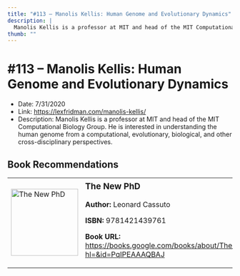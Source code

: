 ```yaml
---
title: "#113 – Manolis Kellis: Human Genome and Evolutionary Dynamics"
description: |
  Manolis Kellis is a professor at MIT and head of the MIT Computational Biology Group. He is interested in understanding the human genome from a computational, evolutionary, biological, and other cross-disciplinary perspectives."
thumb: ""
---
```


# #113 – Manolis Kellis: Human Genome and Evolutionary Dynamics

  - Date: 7/31/2020
  - Link: https://lexfridman.com/manolis-kellis/
  - Description: Manolis Kellis is a professor at MIT and head of the MIT Computational Biology Group. He is interested in understanding the human genome from a computational, evolutionary, biological, and other cross-disciplinary perspectives.

## Book Recommendations

<table style="border: none;"><tr style="border: none;"><td style="border: none;"><img src="http://books.google.com/books/content?id=PqIPEAAAQBAJ&printsec=frontcover&img=1&zoom=1&edge=curl&source=gbs_api" alt="The New PhD" width="150" style="vertical-align: top;"></td><td style="border: none; vertical-align: top;"><h3 style='margin-top: 5'>The New PhD</h3><p><strong>Author:</strong> Leonard Cassuto</p><p><strong>ISBN:</strong> 9781421439761</p><p><strong>Book URL:</strong> <a href="https://books.google.com/books/about/The_New_PhD.html?hl=&id=PqIPEAAAQBAJ">https://books.google.com/books/about/The_New_PhD.html?hl=&id=PqIPEAAAQBAJ</a></p></td></tr></table>
